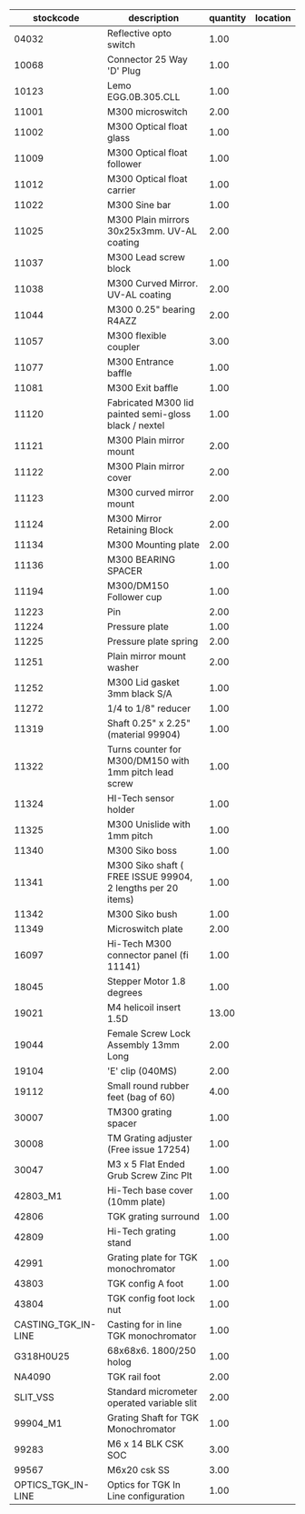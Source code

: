 |stockcode|description|quantity|location|
|---------|-----------|--------|--------|
|04032|Reflective opto switch|1.00||
|10068|Connector 25 Way 'D' Plug|1.00||
|10123|Lemo EGG.0B.305.CLL|1.00||
|11001|M300 microswitch|2.00||
|11002|M300 Optical float glass|1.00||
|11009|M300 Optical float follower|1.00||
|11012|M300 Optical float carrier|1.00||
|11022|M300 Sine bar|1.00||
|11025|M300 Plain mirrors 30x25x3mm.  UV-AL coating|2.00||
|11037|M300 Lead screw block|1.00||
|11038|M300 Curved Mirror.  UV-AL coating|2.00||
|11044|M300 0.25" bearing R4AZZ|2.00||
|11057|M300 flexible coupler|3.00||
|11077|M300 Entrance baffle|1.00||
|11081|M300 Exit baffle|1.00||
|11120|Fabricated M300 lid painted semi-gloss black / nextel|1.00||
|11121|M300 Plain mirror mount|2.00||
|11122|M300 Plain mirror cover|2.00||
|11123|M300 curved mirror mount|2.00||
|11124|M300 Mirror Retaining Block|2.00||
|11134|M300 Mounting plate|2.00||
|11136|M300 BEARING SPACER|1.00||
|11194|M300/DM150 Follower cup|1.00||
|11223|Pin|2.00||
|11224|Pressure plate|1.00||
|11225|Pressure plate spring|2.00||
|11251|Plain mirror mount washer|2.00||
|11252|M300 Lid gasket 3mm black S/A|1.00||
|11272|1/4 to 1/8" reducer|1.00||
|11319|Shaft 0.25" x 2.25" (material 99904)|1.00||
|11322|Turns counter for M300/DM150 with 1mm pitch lead screw|1.00||
|11324|HI-Tech sensor holder|1.00||
|11325|M300 Unislide with 1mm pitch|1.00||
|11340|M300 Siko boss|1.00||
|11341|M300 Siko shaft ( FREE  ISSUE 99904, 2 lengths per 20 items)|1.00||
|11342|M300 Siko bush|1.00||
|11349|Microswitch plate|2.00||
|16097|Hi-Tech M300 connector panel (fi 11141)|1.00||
|18045|Stepper Motor 1.8 degrees|1.00||
|19021|M4 helicoil insert 1.5D|13.00||
|19044|Female Screw Lock Assembly 13mm Long|2.00||
|19104|'E' clip (040MS)|2.00||
|19112|Small round rubber feet (bag of 60)|4.00||
|30007|TM300 grating spacer|1.00||
|30008|TM Grating adjuster (Free issue 17254)|1.00||
|30047|M3 x 5 Flat Ended Grub Screw Zinc Plt|1.00||
|42803_M1|Hi-Tech base cover (10mm plate)|1.00||
|42806|TGK grating surround|1.00||
|42809|Hi-Tech grating stand|1.00||
|42991|Grating plate for TGK monochromator|1.00||
|43803|TGK config A foot|1.00||
|43804|TGK config foot lock nut|1.00||
|CASTING_TGK_IN-LINE|Casting for in line TGK monochromator|1.00||
|G318H0U25|68x68x6. 1800/250 holog|1.00||
|NA4090|TGK rail foot|2.00||
|SLIT_VSS|Standard micrometer operated variable slit|2.00||
|99904_M1|Grating Shaft for TGK Monochromator|1.00||
|99283|M6 x 14 BLK CSK SOC|3.00||
|99567|M6x20 csk SS|3.00||
|OPTICS_TGK_IN-LINE|Optics for TGK In Line configuration|1.00||
